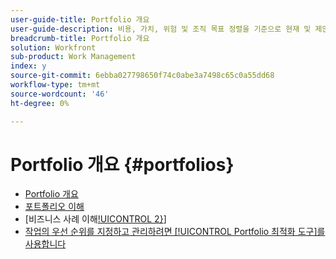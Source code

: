 ```yaml
---
user-guide-title: Portfolio 개요
user-guide-description: 비용, 가치, 위험 및 조직 목표 정렬을 기준으로 현재 및 제안된 프로젝트의 우선 순위를 정하는 방법에 대해 알아봅니다.
breadcrumb-title: Portfolio 개요
solution: Workfront
sub-product: Work Management
index: y
source-git-commit: 6ebba027798650f74c0abe3a7498c65c0a55dd68
workflow-type: tm+mt
source-wordcount: '46'
ht-degree: 0%

---
```




# Portfolio 개요 {#portfolios}

+ [Portfolio 개요](overview.md)
+ [포트폴리오 이해](https://experienceleague.adobe.com/en/docs/workfront-learn/tutorials-workfront/manage-work/portfolios/overview-of-adobe-workfront-portfolios)
+ [비즈니스 사례 이해[!UICONTROL 2}](https://experienceleague.adobe.com/en/docs/workfront-learn/tutorials-workfront/manage-work/portfolios/introduction-to-the-business-case)]
+ [작업의 우선 순위를 지정하고 관리하려면 [!UICONTROL Portfolio 최적화 도구]를 사용합니다](https://experienceleague.adobe.com/en/docs/workfront-learn/tutorials-workfront/manage-work/portfolios/prioritize-and-manage-work-with-portfolios)

